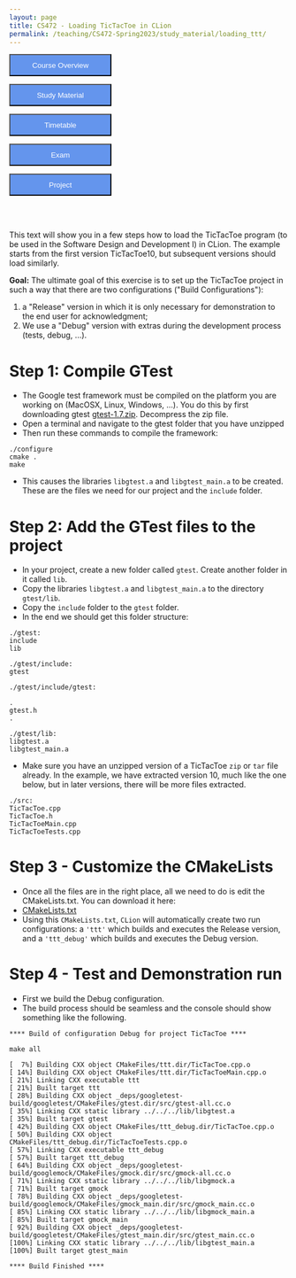 ```yaml
---
layout: page
title: CS472 - Loading TicTacToe in CLion
permalink: /teaching/CS472-Spring2023/study_material/loading_ttt/
---
```


<form action="/teaching/CS472-Spring2023">
    <input type="submit" style="background-color:cornflowerblue;color:white;width:185px;
height:40px;" value="Course Overview" />
</form>
<form action="/teaching/CS472-Spring2023/study_material">
    <input type="submit" style="background-color:cornflowerblue;color:white;width:185px;
height:40px;" value="Study Material" />
</form>
<form action="/teaching/CS472-Spring2023/Timetable">
    <input type="submit" style="background-color:cornflowerblue;color:white;width:185px;
height:40px;" value="Timetable" />
</form>
<form action="/teaching/CS472-Spring2023/Exam">
    <input type="submit" style="background-color:cornflowerblue;color:white;width:185px;
height:40px;" value="Exam" />
</form>
<form action="/teaching/CS472-Spring2023/project">
    <input type="submit" style="background-color:cornflowerblue;color:white;width:185px;
height:40px;" value="Project" />
</form>


<br/>
<br/>

This text will show you in a few steps how to load the TicTacToe program (to be used in the Software Design and Development I) in CLion. 
The example starts from the first version TicTacToe10, but subsequent versions should load similarly.

**Goal:** 
The ultimate goal of this exercise is to set up the TicTacToe project in such a way that there are two configurations ("Build Configurations"): 
1.  a "Release" version in which it is only necessary for demonstration to the end user for acknowledgment; 
2.  We use a "Debug" version with extras during the development process (tests, debug, ...).

Step 1: Compile GTest
========
* The Google test framework must be compiled on the platform you are working on (MacOSX, Linux, Windows, ...). 
You do this by first downloading gtest [gtest-1.7.zip](https://drive.google.com/file/d/1TzuyNjnm92Zhkq89pHA7eP9SP9sbFa4C/view?usp=sharing). Decompress the zip file.
* Open a terminal and navigate to the gtest folder that you have unzipped
* Then run these commands to compile the framework:

```commandline
./configure
cmake .
make 
```

* This causes the libraries ```libgtest.a``` and ```libgtest_main.a``` to be created. These are the files we need for our project and the ```include``` folder.

Step 2: Add the GTest files to the project
===========
* In your project, create a new folder called ```gtest```. Create another folder in it called ```lib```.
* Copy the libraries ```libgtest.a``` and ```libgtest_main.a``` to the directory ```gtest/lib```.
* Copy the ```include``` folder to the ```gtest``` folder.
* In the end we should get this folder structure:

```
./gtest:
include
lib

./gtest/include:
gtest

./gtest/include/gtest:

.
gtest.h
.

./gtest/lib:
libgtest.a
libgtest_main.a
```

* Make sure you have an unzipped version of a TicTacToe ```zip``` or ```tar``` file already. 
In the example, we have extracted version 10, much like the one below, but in later versions, 
there will be more files extracted.

```commandline
./src:
TicTacToe.cpp
TicTacToe.h
TicTacToeMain.cpp
TicTacToeTests.cpp
```

Step 3 - Customize the CMakeLists
========
* Once all the files are in the right place, all we need to do is edit the CMakeLists.txt. You can download it here:
* [CMakeLists.txt](../CMakeLists.txt)
* Using this ```CMakeLists.txt```, ```CLion``` will automatically create two run configurations: a ```'ttt'``` which builds and executes the Release version, and a ```'ttt_debug'``` which builds and executes the Debug version.

Step 4 - Test and Demonstration run
========
* First we build the Debug configuration. 
* The build process should be seamless and the console should show something like the following.

```commandline
**** Build of configuration Debug for project TicTacToe ****

make all 

[  7%] Building CXX object CMakeFiles/ttt.dir/TicTacToe.cpp.o
[ 14%] Building CXX object CMakeFiles/ttt.dir/TicTacToeMain.cpp.o
[ 21%] Linking CXX executable ttt
[ 21%] Built target ttt
[ 28%] Building CXX object _deps/googletest-build/googletest/CMakeFiles/gtest.dir/src/gtest-all.cc.o
[ 35%] Linking CXX static library ../../../lib/libgtest.a
[ 35%] Built target gtest
[ 42%] Building CXX object CMakeFiles/ttt_debug.dir/TicTacToe.cpp.o
[ 50%] Building CXX object CMakeFiles/ttt_debug.dir/TicTacToeTests.cpp.o
[ 57%] Linking CXX executable ttt_debug
[ 57%] Built target ttt_debug
[ 64%] Building CXX object _deps/googletest-build/googlemock/CMakeFiles/gmock.dir/src/gmock-all.cc.o
[ 71%] Linking CXX static library ../../../lib/libgmock.a
[ 71%] Built target gmock
[ 78%] Building CXX object _deps/googletest-build/googlemock/CMakeFiles/gmock_main.dir/src/gmock_main.cc.o
[ 85%] Linking CXX static library ../../../lib/libgmock_main.a
[ 85%] Built target gmock_main
[ 92%] Building CXX object _deps/googletest-build/googletest/CMakeFiles/gtest_main.dir/src/gtest_main.cc.o
[100%] Linking CXX static library ../../../lib/libgtest_main.a
[100%] Built target gtest_main
 
**** Build Finished ****
```

